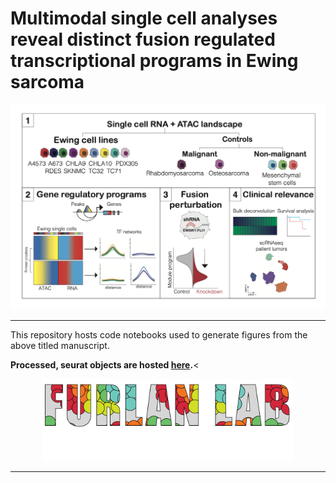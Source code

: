 # Multimodal single cell analyses reveal distinct fusion regulated transcriptional programs in Ewing sarcoma

<!-- ![Graphical Abstract!](/img/schema.png "Graphical Abstract") -->

<p align="center"><img src="img/schema.png" alt="" width="700"></a></p>
<hr>

This repository hosts code notebooks used to generate figures from the above titled manuscript.

**Processed, seurat objects are hosted [here](https://zenodo.org/records/12209095).**<

<p align="center"><img src="img/furlan_lab_logo.png" alt="" width="400"></a></p>
<hr>

